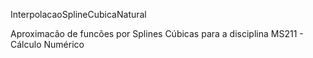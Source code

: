 InterpolacaoSplineCubicaNatural

Aproximacão de funcões por Splines Cúbicas para a disciplina MS211 - Cálculo Numérico
